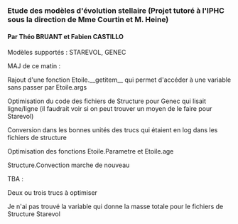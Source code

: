### Etude des modèles d'évolution stellaire (Projet tutoré à l'IPHC sous la direction de Mme Courtin et M. Heine)
#### Par Théo BRUANT et Fabien CASTILLO

Modèles supportés : STAREVOL, GENEC


MAJ de ce matin :

Rajout d'une fonction Etoile.\_\_getitem\_\_ qui permet d'accéder à une variable sans passer par Etoile.args

Optimisation du code des fichiers de Structure pour Genec qui lisait ligne/ligne (il faudrait voir si on peut trouver un moyen de le faire pour Starevol)

Conversion dans les bonnes unités des trucs qui étaient en log dans les fichiers de structure

Optimisation des fonctions Etoile.Parametre et Etoile.age

Structure.Convection marche de nouveau

TBA : 

Deux ou trois trucs à optimiser

Je n'ai pas trouvé la variable qui donne la masse totale pour le fichiers de Structure Starevol

